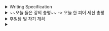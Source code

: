 <details>
<summary>Writing Specification</summary>
<div markdown="1">

>Date : 22.02.14
>
>강좌 분류 : None
>
>>강좌 번호 : None
>>
>>제목 : None


</div>
</details>

<details>
<summary>~~오늘 들은 강의 총평~~ -> 오늘 한 피어 세션 총평</summary>
<div markdown="1">

Transformer를 하루 종일 보았다.

참 모르는게 많았지만, 모두 이야기해보면서 내가 몰랐던 것을 바로 잡을 수 있었다.

강의... 어차피 오늘은 집중 못 할 거라고 지난주부터 생각했어서

오늘 열심히 들어야겠지.

그러나 아직도 Transformer 내 몇몇 내용들은 조금 익숙하지 않다.

개인적인 깨달음이 충분하지 않은 듯 하다.

Q-K-V의 관계는 아직도 매끄럽게 설명한다고 하기엔 부족한 것 같고

Positional Encoding은 개인적인 감상으로는 그냥 그런가 보다 넘어가도 될 듯 한데

괜히 생각하니 왜 저게 잘 되었을까? 라는 생각이 든다.

Transformer 덕에 강의는 제대로 듣지 않았다. 그랬는데도 피곤할만큼 만족스러운 공부를 했던 하루였다.

</div>
</details>

<details>
<summary>후일담 및 차기 계획</summary>
<div markdown="1">

이런 날도 있을 줄 알았지만 결국 발생했구만.

그냥 그런 날들이 가끔 있다.

나에겐 소소한 일탈이긴 하지만.

내일은 조금 바쁘다. 차기 계획을 생각하면 솔직히 조금 빨리 움직이는 편이 낫긴 하다. 아는데.

그냥 잠깐 멈춰보고 싶기도 했고, 돌아보고 싶었다.

차기 계획

1. AI 서비스 개발 개론 3강까지 듣기

2. 밸런스게임 머하징.

</div>
</details>












































































<details>
<summary></summary>
<div markdown="1">

<details>
<summary>없을 수도 있는 그냥 나의 일기(진짜 이걸 열어서 읽을 필요 단 1도 없음.)</summary>
<div markdown="1">

**주의할 점 1. 너무 지극히 사적이고 감정적인 글이라 읽을 필요 하나도 없음.**

**주의할 점 2. 내가 나중에 볼 이유로 적은 것으로, 나의 감정을 날 것 그대로 표현한 글이라 비속어 등이 여과 없이 포함됨.**

**주의할 점 3. 이걸 열어서 읽고 지능, 인간애, 시력을 상실하는 경우에 책임을 지지 않음.**

**주의할 점 4. 타인에 대한 내용은 없습니다. 제 내용만 적었습니다. 그러니 볼 필요가 없습니다.**

<details>
<summary>무시하고 열까 걱정되어 한 번 더 잠가 놓음. 볼 필요 리얼 없음.</summary>
<div markdown="1">

> 더 알리는 점
>> 다 공개되는 곳인 여기에다가 도대체 그런 사적인 걸 왜 쓰지? 라고 (생각)할 수도 있는데,
>> 
>> 저는 이걸 적어놓고 나중에도 보면서 이때 어떻게 살았는지 남기고 싶어서 여기다 적는 것입니다.
>>
>> 이 걸 읽고 이를 바탕으로 저를 판단하실 필요는 전혀 없습니다. 여러분들께 잘 보여드리지 않는 모습입니다. 
>> 
>> 이건 정말 지극히 저에 대한 고찰 만을 남기는 곳입니다.
>> 
>> 그리고 저 원래 이런 거 오픈된 공간에 잘 남겼습니다.
>> 
>> 저는 걱정 마시고 불편하시면 볼 필요 없습니다.


<details>
<summary>진짜 무시하고 열까 걱정되어 다시 한 번 더 잠가 놓음. 볼 필요 리얼 리얼 없음.</summary>
<div markdown="1">

<details>
<summary></summary>
<div markdown="1">

여기다 적어.

</div>
</details>

</div>
</details>

</div>
</details>

</div>
</details>

</div>
</details>